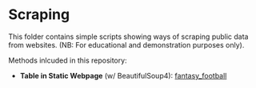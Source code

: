 # Scraping

This folder contains simple scripts showing ways of scraping public data from websites.
(NB: For educational and demonstration purposes only).

Methods inlcuded in this repository:
* __Table in Static Webpage__ (w/ BeautifulSoup4): [fantasy_football](https://github.com/filippo-volpin/scraping/tree/main/fantasy_football)
